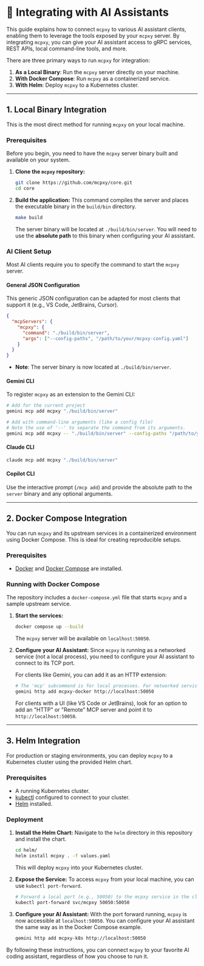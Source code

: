 # 🔌 Integrating with AI Assistants

This guide explains how to connect `mcpxy` to various AI assistant clients, enabling them to leverage the tools exposed by your `mcpxy` server. By integrating `mcpxy`, you can give your AI assistant access to gRPC services, REST APIs, local command-line tools, and more.

There are three primary ways to run `mcpxy` for integration:

1. **As a Local Binary**: Run the `mcpxy` server directly on your machine.
2. **With Docker Compose**: Run `mcpxy` as a containerized service.
3. **With Helm**: Deploy `mcpxy` to a Kubernetes cluster.

---

## 1. Local Binary Integration

This is the most direct method for running `mcpxy` on your local machine.

### Prerequisites

Before you begin, you need to have the `mcpxy` server binary built and available on your system.

1. **Clone the `mcpxy` repository:**

   ```bash
   git clone https://github.com/mcpxy/core.git
   cd core
   ```

2. **Build the application:**
   This command compiles the server and places the executable binary in the `build/bin` directory.

   ```bash
   make build
   ```

   The server binary will be located at `./build/bin/server`. You will need to use the **absolute path** to this binary when configuring your AI assistant.

### AI Client Setup

Most AI clients require you to specify the command to start the `mcpxy` server.

#### General JSON Configuration

This generic JSON configuration can be adapted for most clients that support it (e.g., VS Code, JetBrains, Cursor).

```json
{
  "mcpServers": {
    "mcpxy": {
      "command": "./build/bin/server",
      "args": ["--config-paths", "/path/to/your/mcpxy-config.yaml"]
    }
  }
}
```

- **Note**: The server binary is now located at `./build/bin/server`.

#### Gemini CLI

To register `mcpxy` as an extension to the Gemini CLI:

```bash
# Add for the current project
gemini mcp add mcpxy "./build/bin/server"

# Add with command-line arguments (like a config file)
# Note the use of '--' to separate the command from its arguments.
gemini mcp add mcpxy -- "./build/bin/server" --config-paths "/path/to/your/mcpxy-config.yaml"
```

#### Claude CLI

```bash
claude mcp add mcpxy "./build/bin/server"
```

#### Copilot CLI

Use the interactive prompt (`/mcp add`) and provide the absolute path to the `server` binary and any optional arguments.

---

## 2. Docker Compose Integration

You can run `mcpxy` and its upstream services in a containerized environment using Docker Compose. This is ideal for creating reproducible setups.

### Prerequisites

- [Docker](https://docs.docker.com/get-docker/) and [Docker Compose](https://docs.docker.com/compose/install/) are installed.

### Running with Docker Compose

The repository includes a `docker-compose.yml` file that starts `mcpxy` and a sample upstream service.

1. **Start the services:**

   ```bash
   docker compose up --build
   ```

   The `mcpxy` server will be available on `localhost:50050`.

2. **Configure your AI Assistant:**
   Since `mcpxy` is running as a networked service (not a local process), you need to configure your AI assistant to connect to its TCP port.

   For clients like Gemini, you can add it as an HTTP extension:

   ```bash
   # The 'mcp' subcommand is for local processes. For networked services, use 'http'.
   gemini http add mcpxy-docker http://localhost:50050
   ```

   For clients with a UI (like VS Code or JetBrains), look for an option to add an "HTTP" or "Remote" MCP server and point it to `http://localhost:50050`.

---

## 3. Helm Integration

For production or staging environments, you can deploy `mcpxy` to a Kubernetes cluster using the provided Helm chart.

### Prerequisites

- A running Kubernetes cluster.
- [kubectl](https://kubernetes.io/docs/tasks/tools/install-kubectl/) configured to connect to your cluster.
- [Helm](https://helm.sh/docs/intro/install/) installed.

### Deployment

1. **Install the Helm Chart:**
   Navigate to the `helm` directory in this repository and install the chart.

   ```bash
   cd helm/
   helm install mcpxy . -f values.yaml
   ```

   This will deploy `mcpxy` into your Kubernetes cluster.

2. **Expose the Service:**
   To access `mcpxy` from your local machine, you can use `kubectl port-forward`.

   ```bash
   # Forward a local port (e.g., 50050) to the mcpxy service in the cluster
   kubectl port-forward svc/mcpxy 50050:50050
   ```

3. **Configure your AI Assistant:**
   With the port forward running, `mcpxy` is now accessible at `localhost:50050`. You can configure your AI assistant the same way as in the Docker Compose example.

   ```bash
   gemini http add mcpxy-k8s http://localhost:50050
   ```

By following these instructions, you can connect `mcpxy` to your favorite AI coding assistant, regardless of how you choose to run it.
